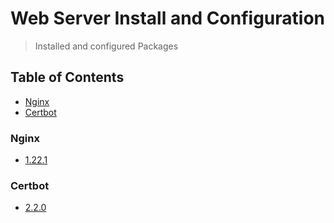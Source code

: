 # Web Server Install and Configuration
> Installed and configured Packages

## Table of Contents
* [Nginx](#nginx)
* [Certbot](#certbot)

### Nginx
* [1.22.1](https://github.com/Cuates/ubuntuinstall/tree/main/webserver/nginx)

### Certbot
* [2.2.0](https://github.com/Cuates/ubuntuinstall/tree/main/webserver/certbot)
